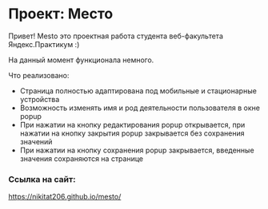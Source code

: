 # Проект: Место

Привет! Mesto это проектная работа студента веб-факультета Яндекс.Практикум :)

На данный момент функционала немного.

Что реализовано:

* Страница полностью адаптирована под мобильные и стационарные устройства
* Возможность изменять имя и род деятельности пользователя в окне popup
* При нажатии на кнопку редактирования popup открывается, при нажатии на кнопку закрытия popup закрывается без сохранения значений
* При нажатии на кнопку сохранения popup закрывается, введенные значения сохраняются на странице

### Ссылка на сайт:

https://nikitat206.github.io/mesto/

